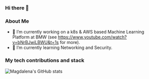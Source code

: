 ### Hi there 👋

### About Me
- 🔭 I’m currently working on a k8s & AWS based Machine Learning Platform at BMW (see https://www.youtube.com/watch?v=bNrBJwiLBWU&t=1s for more).
- 🌱 I’m currently learning Networking and Security.

### My tech contributions and stack
![Magdalena's GitHub stats](https://github-readme-stats.vercel.app/api?username=magdalenakuhn17&show_icons=true&theme=transparent)

<!--
**magdalenakuhn17/magdalenakuhn17** is a ✨ _special_ ✨ repository because its `README.md` (this file) appears on your GitHub profile.

![Top Langs](https://github-readme-stats.vercel.app/api/top-langs/?username=magdalenakuhn17&theme=radical)

Here are some ideas to get you started:

- 🔭 I’m currently working on ...
- 🌱 I’m currently learning ...
- 👯 I’m looking to collaborate on ...
- 🤔 I’m looking for help with ...
- 💬 Ask me about ...
- 📫 How to reach me: ...
- 😄 Pronouns: ...
- ⚡ Fun fact: ...
-->
